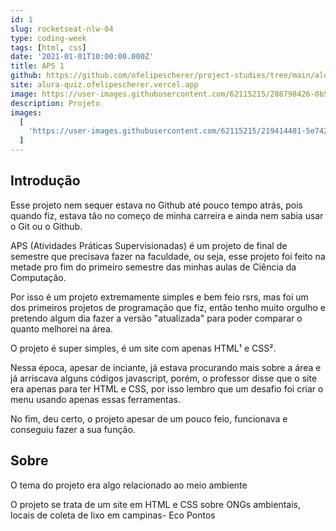 ```yaml
---
id: 1
slug: rocketseat-nlw-04
type: coding-week
tags: [html, css]
date: '2021-01-01T10:00:00.000Z'
title: APS 1
github: https://github.com/ofelipescherer/project-studies/tree/main/alura/alura-quiz
site: alura-quiz.ofelipescherer.vercel.app
image: https://user-images.githubusercontent.com/62115215/208798426-0b528230-530f-446f-9c1e-04df1b18835d.png
description: Projeto
images:
  [
    'https://user-images.githubusercontent.com/62115215/219414481-5e742828-8b76-45ef-8d0a-f98fdfba2aa1.gif'
  ]
---
```


## Introdução

Esse projeto nem sequer estava no Github até pouco tempo atrás, pois quando fiz, estava tão no começo de minha carreira e ainda nem sabia usar o Git ou o Github.

APS (Atividades Práticas Supervisionadas) é um projeto de final de semestre que precisava fazer na faculdade, ou seja, esse projeto foi feito na metade pro fim do primeiro semestre das minhas aulas de Ciência da Computação.

Por isso é um projeto extremamente simples e bem feio rsrs, mas foi um dos primeiros projetos de programação que fiz, então tenho muito orgulho e pretendo algum dia fazer a versão "atualizada" para poder comparar o quanto melhorei na área.

O projeto é super simples, é um site com apenas HTML¹ e CSS².

Nessa época, apesar de inciante, já estava procurando mais sobre a área e já arriscava alguns códigos javascript, porém, o professor disse que o site era apenas para ter HTML e CSS, por isso lembro que um desafio foi criar o menu usando apenas essas ferramentas.

No fim, deu certo, o projeto apesar de um pouco feio, funcionava e conseguiu fazer a sua função.

## Sobre

O tema do projeto era algo relacionado ao meio ambiente

O projeto se trata de um site em HTML e CSS sobre ONGs ambientais, locais de coleta de lixo em campinas- Eco Pontos

